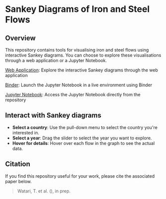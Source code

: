 # Sankey Diagrams of Iron and Steel Flows

## Overview
This repository contains tools for visualising iron and steel flows using interactive Sankey diagrams. You can choose to explore these visualisations through a web application or a Jupyter Notebook.

[Web Application](https://steel-flows-sankey.streamlit.app/): Explore the interactive Sankey diagrams through the web application

[Binder](https://mybinder.org/v2/gh/takumawatari/steel-flows-sankey/main?labpath=Interactive_Sankey_Steel.ipynb): Launch the Jupyter Notebook in a live environment using Binder

[Jupyter Notebook](https://github.com/takumawatari/steel-flows-sankey/blob/main/Interactive_Sankey_Steel.ipynb): Access the Jupyter Notebook directly from the repository


## Interact with Sankey diagrams
- **Select a country**: Use the pull-down menu to select the country you're interested in.
- **Select a year**: Drag the slider to select the year you want to explore.
- **Hover for details**: Hover over each flow in the graph to see the actual data.

## Citation
If you find this repository useful for your work, please cite the associated paper below.
> Watari, T. et al. (), in prep.